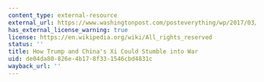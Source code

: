 ```yaml
---
content_type: external-resource
external_url: https://www.washingtonpost.com/posteverything/wp/2017/03/31/how-trump-and-chinas-xi-could-stumble-into-war
has_external_license_warning: true
license: https://en.wikipedia.org/wiki/All_rights_reserved
status: ''
title: How Trump and China's Xi Could Stumble into War
uid: de04da80-826e-4b17-8f33-1546cbd4831c
wayback_url: ''
---
```


